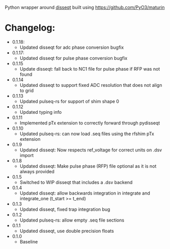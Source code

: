 Python wrapper around [disseqt](https://github.com/pulseq-frame/disseqt) built using https://github.com/PyO3/maturin

# Changelog:

- 0.1.18:
  - Updated disseqt for adc phase conversion bugfix
- 0.1.17:
  - Updated disseqt for pulse phase conversion bugfix
- 0.1.15
  - Update disseqt: fall back to NC1 file for pulse phase if RFP was not found
- 0.1.14
  - Updated disseqt to support fixed ADC resolution that does not align to grid
- 0.1.13
  - Updated pulseq-rs for support of shim shape 0
- 0.1.12
  - Updated typing info
- 0.1.11
  - Implemented pTx extension to correctly forward through pydisseqt
- 0.1.10
  - Updated pulseq-rs: can now load .seq files using the rfshim pTx extension
- 0.1.9
  - Updated disseqt: Now respects ref_voltage for correct units on .dsv import
- 0.1.8
  - Updated disseqt: Make pulse phase (RFP) file optional as it is not always provided
- 0.1.5
  - Switched to WIP disseqt that includes a .dsv backend
- 0.1.4
  - Updated disseqt: allow backwards integration in integrate and integrate_one (t_start >= t_end)
- 0.1.3
  - Updated disseqt, fixed trap integration bug
- 0.1.2
  - Updated pulseq-rs: allow empty .seq file sections
- 0.1.1
  - Updated disseqt, use double precision floats
- 0.1.0
  - Baseline
